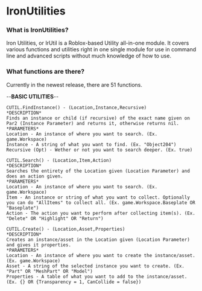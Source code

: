 # IronUtilities

### What is IronUtilities?
Iron Utilities, or IrUtil is a Roblox-based Utility all-in-one module. It covers various functions and utilities right in one single module for use in command line and advanced scripts without much knowledge of how to use.

### What functions are there?
Currently in the newest release, there are 51 functions.

--**BASIC UTILITIES**--
```
CUTIL.FindInstance() - (Location,Instance,Recursive)
*DESCRIPTION*
Finds an instance or child (if recursive) of the exact name given on Par2 (Instance Parameter) and returns it, otherwise returns nil.
*PARAMETERS*
Location - An instance of where you want to search. (Ex. game.Workspace)
Instance - A string of what you want to find. (Ex. "Object204")
Recursive (Opt) - Wether or not you want to search deeper. (Ex. true)

CUTIL.Search() - (Location,Item,Action)
*DESCRIPTION*
Searches the entirety of the Location given (Location Parameter) and does an action given.
*PARAMETERS*
Location - An instance of where you want to search. (Ex. game.Workspace)
Item - An instance or string of what you want to collect. Optionally you can do "AllItems" to collect all. (Ex. game.Workspace.Baseplate OR "Baseplate")
Action - The action you want to perform after collecting item(s). (Ex. "Delete" OR "Highlight" OR "Return")

CUTIL.Create() - (Location,Asset,Properties)
*DESCRIPTION*
Creates an instance/asset in the Location given (Location Parameter) and gives it properties.
*PARAMETERS*
Location - An instance of where you want to create the instance/asset. (Ex. game.Workspace)
Asset - A string of the selected instance you want to create. (Ex. "Part" OR "MeshPart" OR "Model")
Properties - A table of what you want to add to the instance/asset. (Ex. {} OR {Transparency = 1, CanCollide = false})
```
